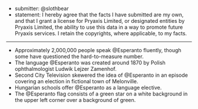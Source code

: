 * submitter: @slothbear
* statement: I hereby agree that the facts I have submitted are my own, and that I grant a license for Pryaxis Limited,
or designated entities by Pryaxis Limited, the ability to use this data in a way to promote future Pryaxis services.
I retain the copyrights, where applicable, to my facts.

----

* Approximately 2,000,000 people speak @Esperanto fluently, though some have questioned the hard-to-measure number.
* The language @Esperanto was created around 1870 by Polish ophthalmologist Ludwik Lejzer Zamenhof.
* Second City Television skewered the idea of @Esperanto in an episode covering an election in fictional town of Melonville.
* Hungarian schools offer @Esperanto as a language elective.
* The @Esperanto flag consists of a green star on a white background in the upper left corner over a background of green.
